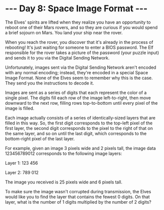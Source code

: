 # --- Day 8: Space Image Format ---

   The Elves' spirits are lifted when they realize you have an opportunity to
   reboot one of their Mars rovers, and so they are curious if you would
   spend a brief sojourn on Mars. You land your ship near the rover.

   When you reach the rover, you discover that it's already in the process of
   rebooting! It's just waiting for someone to enter a BIOS password. The Elf
   responsible for the rover takes a picture of the password (your puzzle
   input) and sends it to you via the Digital Sending Network.

   Unfortunately, images sent via the Digital Sending Network aren't encoded
   with any normal encoding; instead, they're encoded in a special Space
   Image Format. None of the Elves seem to remember why this is the case.
   They send you the instructions to decode it.

   Images are sent as a series of digits that each represent the color of a
   single pixel. The digits fill each row of the image left-to-right, then
   move downward to the next row, filling rows top-to-bottom until every
   pixel of the image is filled.

   Each image actually consists of a series of identically-sized layers that
   are filled in this way. So, the first digit corresponds to the top-left
   pixel of the first layer, the second digit corresponds to the pixel to the
   right of that on the same layer, and so on until the last digit, which
   corresponds to the bottom-right pixel of the last layer.

   For example, given an image 3 pixels wide and 2 pixels tall, the image
   data 123456789012 corresponds to the following image layers:

 Layer 1: 123
          456

 Layer 2: 789
          012

   The image you received is 25 pixels wide and 6 pixels tall.

   To make sure the image wasn't corrupted during transmission, the Elves
   would like you to find the layer that contains the fewest 0 digits. On
   that layer, what is the number of 1 digits multiplied by the number of 2
   digits?

